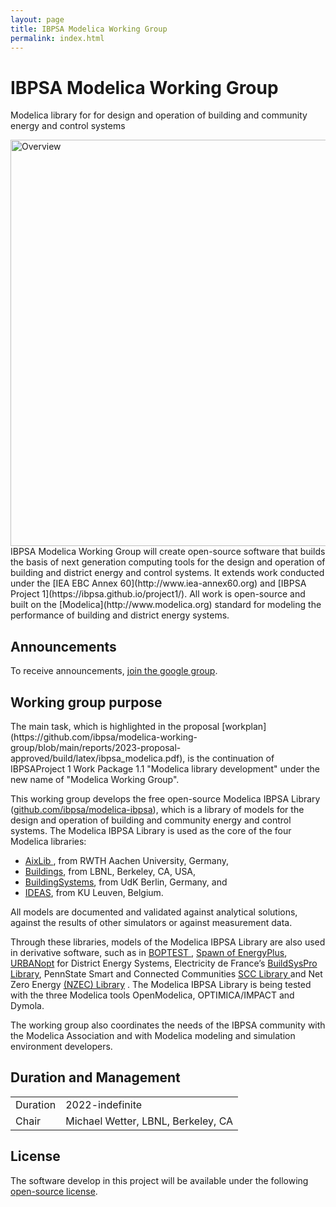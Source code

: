 ```yaml
---
layout: page
title: IBPSA Modelica Working Group
permalink: index.html
---
```


<div class="starter-template">
  <h1>IBPSA Modelica Working Group</h1>
  <p class="lead">
    Modelica library for  for design and operation of building and community energy and control systems
  </p>
  <img src="{{ site.url }}/assets/img/overview.jpg" alt="Overview" width="650px">
</div>
IBPSA Modelica Working Group will create open-source software
that builds the basis of next generation computing tools
for the design and
operation of building and district energy and control systems.
It extends work conducted under the
[IEA EBC Annex 60](http://www.iea-annex60.org) and [IBPSA Project 1](https://ibpsa.github.io/project1/).
All work is open-source and built on the [Modelica](http://www.modelica.org) standard for modeling the performance of building and district energy systems.

<h2>Announcements</h2>

To receive announcements, [join the google group](https://groups.google.com/g/ibpsa_modelica_working_group).

<h2>Working group purpose</h2>
The main task, which is highlighted in the proposal
[workplan](https://github.com/ibpsa/modelica-working-group/blob/main/reports/2023-proposal-approved/build/latex/ibpsa_modelica.pdf), is the continuation of IBPSAProject 1 Work Package 1.1 "Modelica library development" under the new name of "Modelica Working Group".

This working group develops the free open-source Modelica IBPSA Library
(<a href="https://github.com/ibpsa/modelica-ibpsa">github.com/ibpsa/modelica-ibpsa</a>),
which is a library of models for the design and operation of
building and community energy and control systems.
The Modelica IBPSA Library is used as the core of the four Modelica libraries:
<ul>
<li>
 <a href="https://github.com/RWTH-EBC/AixLib">AixLib </a>,
 from RWTH Aachen University, Germany,
</li>
<li>
 <a href="http://simulationresearch.lbl.gov/modelica">Buildings</a>,
 from LBNL, Berkeley, CA, USA,
</li>
<li>
 <a href="http://www.modelica-buildingsystems.de">BuildingSystems</a>,
 from UdK Berlin, Germany, and
 </li>
 <li>
 <a href="https://github.com/open-ideas/IDEAS">IDEAS</a>,
 from KU Leuven, Belgium.
 </li>
 </ul>
<p>
All models are documented and validated against analytical solutions, against
the results of other simulators or against measurement data.
</p>
<p>
Through these libraries, models of the Modelica IBPSA Library are also used in derivative software, such as in  <a href="https://github.com/ibpsa/project1-boptest">BOPTEST </a>, <a href="https://lbl-srg.github.io/soep/"> Spawn of EnergyPlus</a>,<a href="https://docs.urbanopt.net/workflows/des.html"> URBANopt</a>  for District Energy Systems, Electricity de France’s <a href="https://github.com/EDF-Lab/BuildSysPro"> BuildSysPro Library</a>, PennState Smart and Connected Communities <a href="https://sites.psu.edu/sbslab/tools/smart-and-connected-communities-scc-library/"> SCC Library </a> and Net Zero Energy <a href="https://sites.psu.edu/sbslab/tools/net-zero-energy-community-nzec-library/"> (NZEC) Library</a> .
The Modelica IBPSA Library is being tested with the three Modelica tools OpenModelica, OPTIMICA/IMPACT and Dymola.
</p>
<p>
The working group also
coordinates the needs of the IBPSA community with the Modelica Association and with Modelica modeling and simulation environment developers.
</p>
<h2>Duration and Management</h2>
<table>
<tr>
<td>
Duration
</td>
<td>2022-indefinite
</td>
</tr>
<tr valign="top">
<td>
Chair
</td>
<td>
Michael Wetter, LBNL, Berkeley, CA<br/>
</td>
</tr>
</table>

<h2>License</h2>
<p>
The software develop in this project will be available under the following
<a href="license.html">open-source license</a>.
</p>
